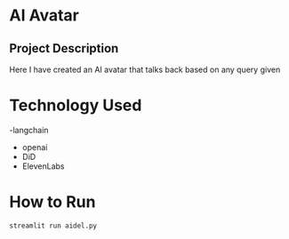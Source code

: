 # AI Avatar

## Project Description
Here I have created an AI avatar that talks back based on any query given

# Technology Used
-langchain 
- openai
- DiD
- ElevenLabs

# How to Run
```bash
streamlit run aidel.py
```

